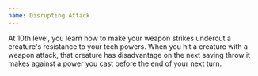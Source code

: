 ```yaml
---
name: Disrupting Attack
---
```

At 10th level, you learn how to make your weapon strikes undercut a creature's resistance to your tech powers.
When you hit a creature with a weapon attack, that creature has disadvantage on the next saving throw it makes against
a power you cast before the end of your next turn.
